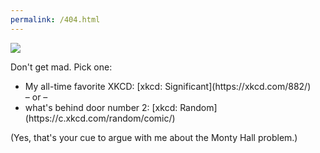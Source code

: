 ```yaml
---
permalink: /404.html
---
```


<img src="https://imgs.xkcd.com/comics/not_available.png">

  <p>Don't get mad. Pick one:</p>

  <ul>
  <li>My all-time favorite XKCD:  [xkcd: Significant](https://xkcd.com/882/)</li>
  – or –
  <li>what's behind door number 2: [xkcd: Random](https://c.xkcd.com/random/comic/)</li>
  </ul>
  
  (Yes, that's your cue to argue with me about the Monty Hall problem.)
